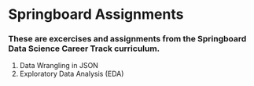 # Springboard Assignments

### These are excercises and assignments from the Springboard Data Science Career Track curriculum.

1. Data Wrangling in JSON
2. Exploratory Data Analysis (EDA)
